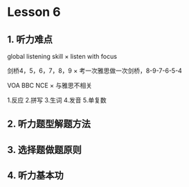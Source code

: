# Lesson 6


## 1. 听力难点

global listening skill ×
listen with focus

剑桥4，5，6，7，8，9 ×
考一次雅思做一次剑桥，8-9-7-6-5-4

VOA BBC NCE ×
与雅思不相关

1.反应
2.拼写
3.生词
4.发音
5.单复数



## 2. 听力题型解题方法



## 3. 选择题做题原则



## 4. 听力基本功

